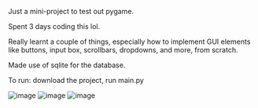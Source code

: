 Just a mini-project to test out pygame.

Spent 3 days coding this lol. 

Really learnt a couple of things, especially how to implement GUI elements like buttons, input box, scrollbars, dropdowns, and more, from scratch.

Made use of sqlite for the database.

To run: download the project, run main.py

![image](https://github.com/user-attachments/assets/bfe439be-137c-442d-bb5b-9de5f398c7ae)
![image](https://github.com/user-attachments/assets/07b76510-164f-4f3a-9fb1-1c5f52e38320)
![image](https://github.com/user-attachments/assets/1b9a1b85-7842-46dc-a558-1db3d189443d)

